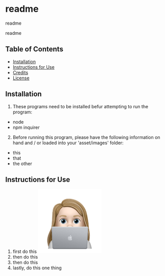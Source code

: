 # readme

readme
    
readme

## Table of Contents
* [Installation](#installation)
* [Instructions for Use](#instructions-for-use)
* [Credits](#credits)
* [License](#license)
    
## Installation
1. These programs need to be installed befur attempting to run the program:
- node
- npm inquirer

2. Before running this program, please have the following information on hand and / or loaded into your 'asset/images' folder:
- this
- that
- the other


## Instructions for Use
1. first do this
<img alt='screenshot' src='./assets/images/avatar_nile.png' width='200px'><br>
3. then do this <br>
4. then do this <br>
5. lastly, do this one thing <br>
